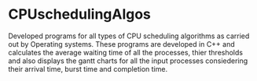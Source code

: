 # CPUschedulingAlgos

Developed programs for all types of CPU scheduling algorithms as carried out by Operating systems. These programs are developed in C++ and calculates the average waiting time of all the processes, thier 
thresholds and also displays the gantt charts for all the input processes consiedering their arrival time, burst time and completion time.
